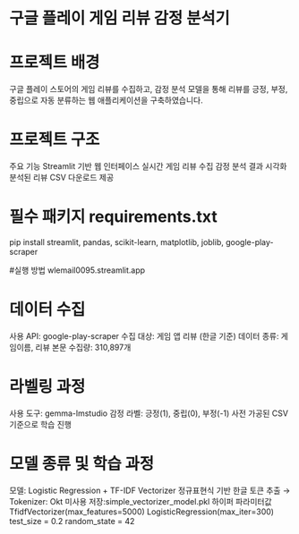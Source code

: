# 구글 플레이 게임 리뷰 감정 분석기

# 프로젝트 배경

구글 플레이 스토어의 게임 리뷰를 수집하고, 감정 분석 모델을 통해 리뷰를 긍정, 부정, 중립으로 자동 분류하는 웹 애플리케이션을 구축하였습니다.

# 프로젝트 구조
주요 기능
Streamlit 기반 웹 인터페이스
실시간 게임 리뷰 수집
감정 분석 결과 시각화
분석된 리뷰 CSV 다운로드 제공

# 필수 패키지 requirements.txt
pip install streamlit, pandas, scikit-learn, matplotlib, joblib, google-play-scraper

#실행 방법
wlemail0095.streamlit.app

# 데이터 수집

사용 API: google-play-scraper
수집 대상: 게임 앱 리뷰 (한글 기준)
데이터 종류: 게임이름, 리뷰 본문
수집량: 310,897개

# 라벨링 과정
사용 도구: gemma-lmstudio
감정 라벨: 긍정(1), 중립(0), 부정(-1)
사전 가공된 CSV 기준으로 학습 진행

# 모델 종류 및 학습 과정
모델: Logistic Regression + TF-IDF Vectorizer
정규표현식 기반 한글 토큰 추출 → Tokenizer: Okt 미사용
저장:simple_vectorizer_model.pkl
하이퍼 파라미터값
TfidfVectorizer(max_features=5000)
LogisticRegression(max_iter=300)
test_size = 0.2
random_state = 42


